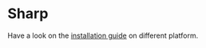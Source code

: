 # Sharp

Have a look on the [installation guide](https://www.electronjs.org/docs/tutorial/using-native-node-modules) on different platform.
